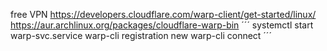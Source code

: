 free VPN
https://developers.cloudflare.com/warp-client/get-started/linux/
https://aur.archlinux.org/packages/cloudflare-warp-bin
´´´
systemctl start warp-svc.service
warp-cli registration new
warp-cli connect
´´´
